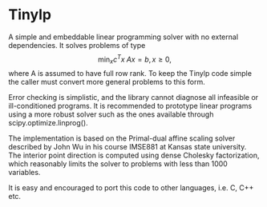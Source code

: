 # Tinylp
A simple and embeddable linear programming solver with no external dependencies. 
It solves problems of type $$\min_x c^Tx\; Ax=b, x\ge 0,$$ where A is assumed to have full row rank.
To keep the Tinylp code simple the caller must convert more general problems to this form.

Error checking is simplistic, and the library cannot diagnose all infeasible or ill-conditioned
programs. It is recommended to prototype linear programs using a more robust solver such as the ones available through scipy.optimize.linprog(). 

The implementation is based on the Primal-dual affine scaling solver described by John Wu in his course IMSE881 at Kansas state university. 
The interior point direction is computed using dense Cholesky factorization, which reasonably limits the solver to problems with less than 1000 variables. 

It is easy and encouraged to port this code to other languages, i.e. C, C++ etc. 
